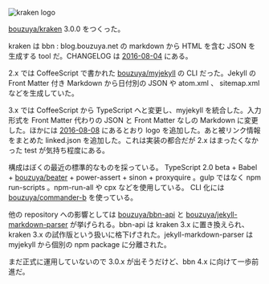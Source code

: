 ![kraken logo](https://cloud.githubusercontent.com/assets/1221346/17460910/189fabd0-5cb4-11e6-83b6-bc8122c7557a.png)

[bouzuya/kraken][] 3.0.0 をつくった。

kraken は bbn : blog.bouzuya.net の markdown から HTML を含む JSON を生成する tool だ。CHANGELOG は [2016-08-04][] にある。

2.x では CoffeeScript で書かれた [bouzuya/myjekyll][] の CLI だった。Jekyll の Front Matter 付き Markdown から日付別の JSON や atom.xml 、 sitemap.xml などを生成していた。

3.x では CoffeeScript から TypeScript へと変更し、myjekyll を統合した。入力形式を Front Matter 代わりの JSON と Front Matter なしの Markdown に変更した。ほかには [2016-08-08][] にあるとおり logo を追加した。あと被リンク情報をまとめた linked.json を追加した。これは実装の都合だが 2.x はまったくなかった test が気持ち程度にある。

構成はぼくの最近の標準的なものを採っている。 TypeScript 2.0 beta + Babel + [bouzuya/beater][] + power-assert + sinon + proxyquire 。gulp ではなく npm run-scripts 。npm-run-all や cpx などを使用している。 CLI 化には [bouzuya/commander-b][] を使っている。

他の repository への影響としては [bouzuya/bbn-api][] と [bouzuya/jekyll-markdown-parser][] が挙げられる。bbn-api は kraken 3.x に置き換えられ、kraken 3.x の試作版という扱いに格下げされた。jekyll-markdown-parser は myjekyll から個別の npm package に分離された。

まだ正式に運用していないので 3.0.x が出そうだけど、bbn 4.x に向けて一歩前進だ。

[2016-08-04]: https://blog.bouzuya.net/2016/08/04/
[2016-08-08]: https://blog.bouzuya.net/2016/08/08/
[bouzuya/bbn-api]: https://github.com/bouzuya/bbn-api
[bouzuya/beater]: https://github.com/bouzuya/beater
[bouzuya/commander-b]: https://github.com/bouzuya/commander-b
[bouzuya/jekyll-markdown-parser]: https://github.com/bouzuya/jekyll-markdown-parser
[bouzuya/kraken]: https://github.com/bouzuya/kraken
[bouzuya/myjekyll]: https://github.com/bouzuya/myjekyll
